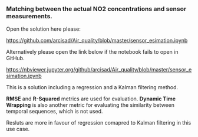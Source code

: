 ### Matching between the actual NO2 concentrations and sensor measurements.

Open the solution here please:

https://github.com/arcisad/Air_quality/blob/master/sensor_esimation.ipynb

Alternatively please open the link below if the notebook fails to open in GitHub.

https://nbviewer.jupyter.org/github/arcisad/Air_quality/blob/master/sensor_esimation.ipynb

This is a solution including a regression and a Kalman filtering method.

**RMSE** and **R-Squared** metrics are used for evaluation. **Dynamic Time Wrapping** is also another metric for evaluating the similarity between temporal sequences, which is not used.

Resluts are more in favour of regression comapred to Kalman filtering in this use case.

